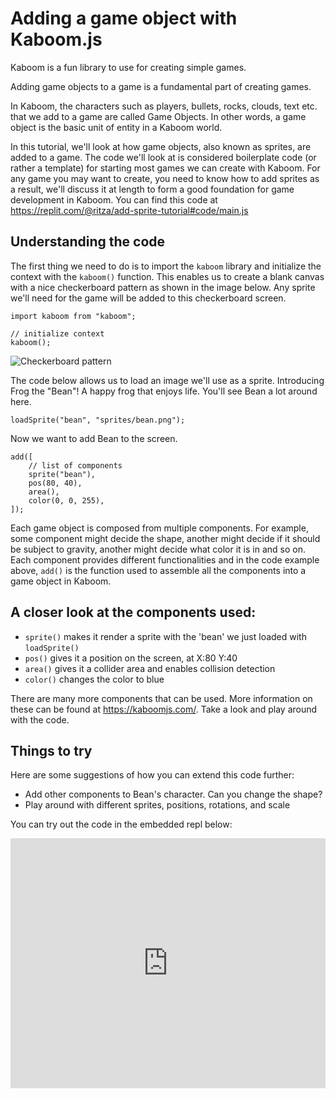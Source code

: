 # Adding a game object with Kaboom.js

Kaboom is a fun library to use for creating simple games.

Adding game objects to a game is a fundamental part of creating games.

In Kaboom, the characters such as players, bullets, rocks, clouds, text etc. that we add to a game are called Game Objects. In other words, a game object is the basic unit of entity in a Kaboom world. 

In this tutorial, we'll look at how game objects, also known as sprites, are added to a game. The code we'll look at is considered boilerplate code (or rather a template) for starting most games we can create with Kaboom. For any game you may want to create, you need to know how to add sprites as a result, we'll discuss it at length to form a good foundation for game development in Kaboom. You can find this code at https://replit.com/@ritza/add-sprite-tutorial#code/main.js 

## Understanding the code

The first thing we need to do is to import the `kaboom` library and initialize the context with the `kaboom()` function. This enables us to create a blank canvas with a nice checkerboard pattern as shown in the image below. Any sprite we'll need for the game will be added to this checkerboard screen.

```
import kaboom from "kaboom";

// initialize context
kaboom();
```

![Checkerboard pattern](https://kaboomjs.com/site/doc/intro/empty.png)

The code below allows us to load an image we'll use as a sprite. Introducing Frog the "Bean"! A happy frog that enjoys life. You'll see Bean a lot around here.

```// load assets
loadSprite("bean", "sprites/bean.png");
```

Now we want to add Bean to the screen. 

```// add a character to screen
add([
	// list of components
	sprite("bean"),
	pos(80, 40),
	area(),
    color(0, 0, 255),
]);
```

Each game object is composed from multiple components. For example, some component might decide the shape, another might decide if it should be subject to gravity, another might decide what color it is in and so on. Each component provides different functionalities and in the code example above, `add()` is the function used to assemble all the components into a game object in Kaboom.

## A closer look at the components used:

- `sprite()` makes it render a sprite with the 'bean' we just loaded with `loadSprite()`
- `pos()` gives it a position on the screen, at X:80 Y:40
- `area()` gives it a collider area and enables collision detection
- `color()` changes the color to blue

There are many more components that can be used. More information on these can be found at https://kaboomjs.com/. Take a look and play around with the code.

## Things to try

Here are some suggestions of how you can extend this code further:

- Add other components to Bean's character. Can you change the shape?
- Play around with different sprites, positions, rotations, and scale 

You can try out the code in the embedded repl below:

<iframe height="400px" width="100%" src="https://replit.com/@ritza/add-sprite-tutorial?embed=true" scrolling="no" frameborder="no" allowtransparency="true" allowfullscreen="true" sandbox="allow-forms allow-pointer-lock allow-popups allow-same-origin allow-scripts allow-modals"></iframe>
